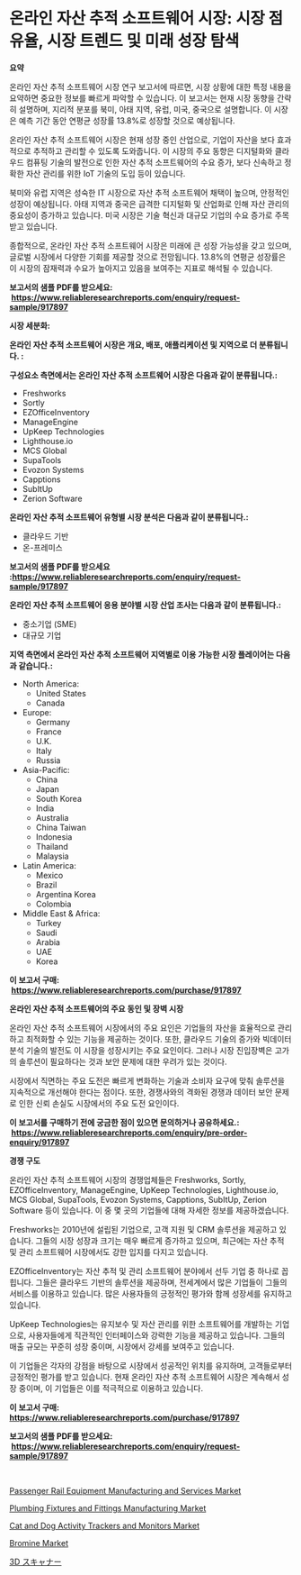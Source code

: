<p><h1>온라인 자산 추적 소프트웨어 시장: 시장 점유율, 시장 트렌드 및 미래 성장 탐색</h1></p><p><strong>요약</strong></p>
<p><p>온라인 자산 추적 소프트웨어 시장 연구 보고서에 따르면, 시장 상황에 대한 특정 내용을 요약하면 중요한 정보를 빠르게 파악할 수 있습니다. 이 보고서는 현재 시장 동향을 간략히 설명하며, 지리적 분포를 북미, 아태 지역, 유럽, 미국, 중국으로 설명합니다. 이 시장은 예측 기간 동안 연평균 성장률 13.8%로 성장할 것으로 예상됩니다.</p><p>온라인 자산 추적 소프트웨어 시장은 현재 성장 중인 산업으로, 기업이 자산을 보다 효과적으로 추적하고 관리할 수 있도록 도와줍니다. 이 시장의 주요 동향은 디지털화와 클라우드 컴퓨팅 기술의 발전으로 인한 자산 추적 소프트웨어의 수요 증가, 보다 신속하고 정확한 자산 관리를 위한 IoT 기술의 도입 등이 있습니다.</p><p>북미와 유럽 지역은 성숙한 IT 시장으로 자산 추적 소프트웨어 채택이 높으며, 안정적인 성장이 예상됩니다. 아태 지역과 중국은 급격한 디지털화 및 산업화로 인해 자산 관리의 중요성이 증가하고 있습니다. 미국 시장은 기술 혁신과 대규모 기업의 수요 증가로 주목받고 있습니다.</p><p>종합적으로, 온라인 자산 추적 소프트웨어 시장은 미래에 큰 성장 가능성을 갖고 있으며, 글로벌 시장에서 다양한 기회를 제공할 것으로 전망됩니다. 13.8%의 연평균 성장률은 이 시장의 잠재력과 수요가 높아지고 있음을 보여주는 지표로 해석될 수 있습니다.</p></p>
<p><strong>보고서의 샘플 PDF를 받으세요: &nbsp;<a href="https://www.reliableresearchreports.com/enquiry/request-sample/917897">https://www.reliableresearchreports.com/enquiry/request-sample/917897</a></strong></p>
<p><strong>시장 세분화:</strong></p>
<p><strong> 온라인 자산 추적 소프트웨어 시장은 개요, 배포, 애플리케이션 및 지역으로 더 분류됩니다. :</strong></p>
<p><strong>구성요소 측면에서는 온라인 자산 추적 소프트웨어 시장은 다음과 같이 분류됩니다.:</strong></p>
<p><ul><li>Freshworks</li><li>Sortly</li><li>EZOfficeInventory</li><li>ManageEngine</li><li>UpKeep Technologies</li><li>Lighthouse.io</li><li>MCS Global</li><li>SupaTools</li><li>Evozon Systems</li><li>Capptions</li><li>SubItUp</li><li>Zerion Software</li></ul></p>
<p><strong> 온라인 자산 추적 소프트웨어 유형별 시장 분석은 다음과 같이 분류됩니다.:</strong></p>
<p><ul><li>클라우드 기반</li><li>온-프레미스</li></ul></p>
<p><strong>보고서의 샘플 PDF를 받으세요 :<a href="https://www.reliableresearchreports.com/enquiry/request-sample/917897">https://www.reliableresearchreports.com/enquiry/request-sample/917897</a></strong></p>
<p><strong> 온라인 자산 추적 소프트웨어 응용 분야별 시장 산업 조사는 다음과 같이 분류됩니다.:</strong></p>
<p><ul><li>중소기업 (SME)</li><li>대규모 기업</li></ul></p>
<p><strong>지역 측면에서 온라인 자산 추적 소프트웨어 지역별로 이용 가능한 시장 플레이어는 다음과 같습니다.:</strong></p>
<p><ul>
    <li>
        North America:
        <ul>
            <li>United States</li>
            <li>Canada</li>
        </ul>
    </li>
    <li>
        Europe:
        <ul>
            <li>Germany</li>
            <li>France</li>
            <li>U.K.</li>
            <li>Italy</li>
            <li>Russia</li>
        </ul>
    </li>
    <li>
        Asia-Pacific:
        <ul>
            <li>China</li>
            <li>Japan</li>
            <li>South Korea</li>
            <li>India</li>
            <li>Australia</li>
            <li>China Taiwan</li>
            <li>Indonesia</li>
            <li>Thailand</li>
            <li>Malaysia</li>
        </ul>
    </li>
    <li>
        Latin America:
        <ul>
            <li>Mexico</li>
            <li>Brazil</li>
            <li>Argentina Korea</li>
            <li>Colombia</li>
        </ul>
    </li>
    <li>
        Middle East & Africa:
        <ul>
            <li>Turkey</li>
            <li>Saudi</li>
            <li>Arabia</li>
            <li>UAE</li>
            <li>Korea</li>
        </ul>
    </li>
    </ul></p>
<p><strong>이 보고서 구매: &nbsp;<a href="https://www.reliableresearchreports.com/purchase/917897">https://www.reliableresearchreports.com/purchase/917897</a></strong></p>
<p><strong>온라인 자산 추적 소프트웨어의 주요 동인 및 장벽 시장</strong></p>
<p><p>온라인 자산 추적 소프트웨어 시장에서의 주요 요인은 기업들의 자산을 효율적으로 관리하고 최적화할 수 있는 기능을 제공하는 것이다. 또한, 클라우드 기술의 증가와 빅데이터 분석 기술의 발전도 이 시장을 성장시키는 주요 요인이다. 그러나 시장 진입장벽은 고가의 솔루션이 필요하다는 것과 보안 문제에 대한 우려가 있는 것이다. </p><p>시장에서 직면하는 주요 도전은 빠르게 변화하는 기술과 소비자 요구에 맞춰 솔루션을 지속적으로 개선해야 한다는 점이다. 또한, 경쟁사와의 격화된 경쟁과 데이터 보안 문제로 인한 신뢰 손실도 시장에서의 주요 도전 요인이다.</p></p>
<p><strong>이 보고서를 구매하기 전에 궁금한 점이 있으면 문의하거나 공유하세요.: &nbsp;<a href="https://www.reliableresearchreports.com/enquiry/pre-order-enquiry/917897">https://www.reliableresearchreports.com/enquiry/pre-order-enquiry/917897</a></strong></p>
<p><strong>경쟁 구도</strong></p>
<p><p>온라인 자산 추적 소프트웨어 시장의 경쟁업체들은 Freshworks, Sortly, EZOfficeInventory, ManageEngine, UpKeep Technologies, Lighthouse.io, MCS Global, SupaTools, Evozon Systems, Capptions, SubItUp, Zerion Software 등이 있습니다. 이 중 몇 곳의 기업들에 대해 자세한 정보를 제공하겠습니다.</p><p>Freshworks는 2010년에 설립된 기업으로, 고객 지원 및 CRM 솔루션을 제공하고 있습니다. 그들의 시장 성장과 크기는 매우 빠르게 증가하고 있으며, 최근에는 자산 추적 및 관리 소프트웨어 시장에서도 강한 입지를 다지고 있습니다.</p><p>EZOfficeInventory는 자산 추적 및 관리 소프트웨어 분야에서 선두 기업 중 하나로 꼽힙니다. 그들은 클라우드 기반의 솔루션을 제공하며, 전세계에서 많은 기업들이 그들의 서비스를 이용하고 있습니다. 많은 사용자들의 긍정적인 평가와 함께 성장세를 유지하고 있습니다.</p><p>UpKeep Technologies는 유지보수 및 자산 관리를 위한 소프트웨어를 개발하는 기업으로, 사용자들에게 직관적인 인터페이스와 강력한 기능을 제공하고 있습니다. 그들의 매출 규모는 꾸준히 성장 중이며, 시장에서 강세를 보여주고 있습니다.</p><p>이 기업들은 각자의 강점을 바탕으로 시장에서 성공적인 위치를 유지하며, 고객들로부터 긍정적인 평가를 받고 있습니다. 현재 온라인 자산 추적 소프트웨어 시장은 계속해서 성장 중이며, 이 기업들은 이를 적극적으로 이용하고 있습니다.</p></p>
<p><strong>이 보고서 구매: &nbsp; <a href="https://www.reliableresearchreports.com/purchase/917897">https://www.reliableresearchreports.com/purchase/917897</a></strong></p>
<p><strong>보고서의 샘플 PDF를 받으세요: &nbsp;<a href="https://www.reliableresearchreports.com/enquiry/request-sample/917897">https://www.reliableresearchreports.com/enquiry/request-sample/917897</a></strong><strong></strong></p>
<p>&nbsp;</p>
<p><p><a href="https://gamy-alyssum-396.notion.site/Passenger-Rail-Equipment-Manufacturing-and-Services-Market-Size-2024-2031-Global-Industrial-Analys-49a1cb690e424d4998476765411250a0">Passenger Rail Equipment Manufacturing and Services Market</a></p><p><a href="https://poised-avenue-46d.notion.site/Plumbing-Fixtures-and-Fittings-Manufacturing-Market-A-Comprehensive-Report-of-its-Market-Share-Gr-f0223c534dcb44a5ba0798b2658de4ff">Plumbing Fixtures and Fittings Manufacturing Market</a></p><p><a href="https://github.com/WillieWoodard/Market-Research-Report-List-3/blob/main/cat-and-dog-activity-trackers-and-monitors-market.md">Cat and Dog Activity Trackers and Monitors Market</a></p><p><a href="https://view.publitas.com/reportprime-1/bromine-market-size-and-growth-market-segmentation-regional-and-country-breakdowns-and-market-trends-for-period-from-2024-2031/">Bromine Market</a></p><p><a href="https://medium.com/@joanne.southgate/3d%E3%82%B9%E3%82%AD%E3%83%A3%E3%83%8A%E3%83%BC%E5%B8%82%E5%A0%B4-%E7%AB%B6%E4%BA%89%E5%88%86%E6%9E%90-%E5%B8%82%E5%A0%B4%E3%83%88%E3%83%AC%E3%83%B3%E3%83%89%E3%81%8A%E3%82%88%E3%81%B32031%E5%B9%B4%E3%81%BE%E3%81%A7%E3%81%AE%E4%BA%88%E6%B8%AC-2141d7539222">3D スキャナー</a></p></p>